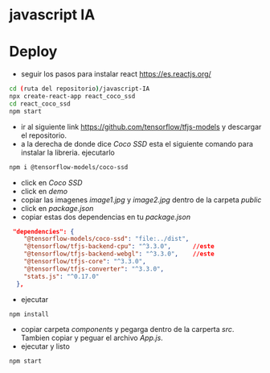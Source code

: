 # javascript IA
 

# Deploy

- seguir los pasos para instalar react https://es.reactjs.org/

```bash
cd (ruta del repositorio)/javascript-IA
npx create-react-app react_coco_ssd
cd react_coco_ssd
npm start
```

- ir al siguiente link https://github.com/tensorflow/tfjs-models y descargar el repositorio.
- a la derecha de donde dice _Coco SSD_ esta el siguiente comando para instalar la libreria. ejecutarlo
```bash
npm i @tensorflow-models/coco-ssd
```

- click en _Coco SSD_
- click en _demo_
- copiar las imagenes _image1.jpg_ y _image2.jpg_ dentro de la carpeta _public_
- click en _package.json_
- copiar estas dos dependencias en tu _package.json_
```json
 "dependencies": {
    "@tensorflow-models/coco-ssd": "file:../dist",
    "@tensorflow/tfjs-backend-cpu": "^3.3.0",      //este
    "@tensorflow/tfjs-backend-webgl": "^3.3.0",    //este
    "@tensorflow/tfjs-core": "^3.3.0",
    "@tensorflow/tfjs-converter": "^3.3.0",
    "stats.js": "^0.17.0"
  },
```
- ejecutar
```bach
npm install
```
- copiar carpeta _components_ y pegarga dentro de la carperta _src_. Tambien copiar y peguar el archivo _App.js_.
- ejecutar y listo
```bach
npm start
```

